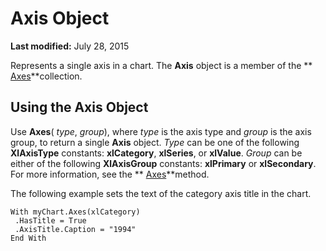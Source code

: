 
# Axis Object

 **Last modified:** July 28, 2015

Represents a single axis in a chart. The  **Axis** object is a member of the ** [Axes](89ebeb9d-3c16-0bb0-35a8-9a07483c4eb6.md)**collection.

## Using the Axis Object

Use  **Axes**( _type_,  _group_), where  _type_ is the axis type and _group_ is the axis group, to return a single **Axis** object. _Type_ can be one of the following **XlAxisType** constants: **xlCategory**,  **xlSeries**, or  **xlValue**.  _Group_ can be either of the following **XlAxisGroup** constants: **xlPrimary** or **xlSecondary**. For more information, see the  ** [Axes](040bf3e2-f60f-935b-9803-6f9bf146bee7.md)**method.

The following example sets the text of the category axis title in the chart.




```
With myChart.Axes(xlCategory) 
 .HasTitle = True 
 .AxisTitle.Caption = "1994" 
End With
```

